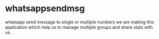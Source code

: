 # whatsappsendmsg
whatsapp send message to single or multiple numbers
we are making this application which help us to manage multiple groups and share stats with us.
